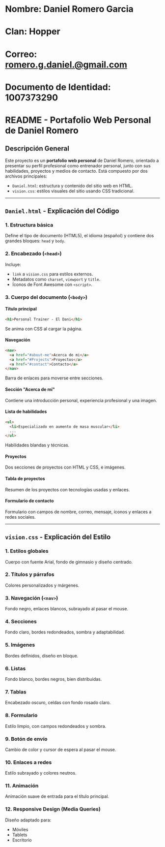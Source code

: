 # Nombre: Daniel Romero Garcia
# Clan: Hopper
# Correo: romero.g.daniel.@gmail.com          
# Documento de Identidad: 1007373290


#  README - Portafolio Web Personal de Daniel Romero

##  Descripción General

Este proyecto es un **portafolio web personal** de Daniel Romero, orientado a presentar su perfil profesional como entrenador personal, junto con sus habilidades, proyectos y medios de contacto. Está compuesto por dos archivos principales:

- `Daniel.html`: estructura y contenido del sitio web en HTML.
- `vision.css`: estilos visuales del sitio usando CSS tradicional.

---

##  `Daniel.html` - Explicación del Código

### 1. Estructura básica

Define el tipo de documento (HTML5), el idioma (español) y contiene dos grandes bloques: `head` y `body`.

### 2. Encabezado (`<head>`)

Incluye:
- `link` a `vision.css` para estilos externos.
- Metadatos como `charset`, `viewport` y `title`.
- Íconos de Font Awesome con `<script>`.

### 3. Cuerpo del documento (`<body>`)

####  Título principal

```html
<h1>Personal Trainer - El Dani</h1>
```

Se anima con CSS al cargar la página.

####  Navegación

```html
<nav>
  <a href="#about-me">Acerca de mi</a>
  <a href="#Projects">Proyectos</a>
  <a href="#contact">Contacto</a>
</nav>
```

Barra de enlaces para moverse entre secciones.

####  Sección "Acerca de mí"

Contiene una introducción personal, experiencia profesional y una imagen.

####  Lista de habilidades

```html
<ul>
  <li>Especializado en aumento de masa muscular</li>
  ...
</ul>
```

Habilidades blandas y técnicas.

####  Proyectos

Dos secciones de proyectos con HTML y CSS, e imágenes.

####  Tabla de proyectos

Resumen de los proyectos con tecnologías usadas y enlaces.

####  Formulario de contacto

Formulario con campos de nombre, correo, mensaje, íconos y enlaces a redes sociales.

---

##  `vision.css` - Explicación del Estilo

### 1. Estilos globales

Cuerpo con fuente Arial, fondo de gimnasio y diseño centrado.

### 2. Títulos y párrafos

Colores personalizados y márgenes.

### 3. Navegación (`<nav>`)

Fondo negro, enlaces blancos, subrayado al pasar el mouse.

### 4. Secciones

Fondo claro, bordes redondeados, sombra y adaptabilidad.

### 5. Imágenes

Bordes definidos, diseño en bloque.

### 6. Listas

Fondo blanco, bordes negros, bien distribuidas.

### 7. Tablas

Encabezado oscuro, celdas con fondo rosado claro.

### 8. Formulario

Estilo limpio, con campos redondeados y sombra.

### 9. Botón de envío

Cambio de color y cursor de espera al pasar el mouse.

### 10. Enlaces a redes

Estilo subrayado y colores neutros.

### 11. Animación

Animación suave de entrada para el título principal.

### 12. Responsive Design (Media Queries)

Diseño adaptado para:
-  Móviles
-  Tablets
-  Escritorio



